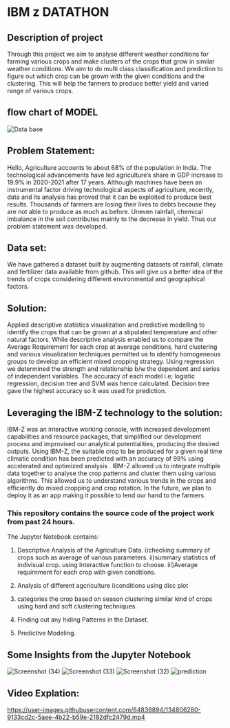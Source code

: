 # **IBM z DATATHON**

## Description of project

Through this project we aim to analyse different weather conditions for farming various crops and make clusters of the crops that grow in similar weather conditions. 
We aim to do multi class classification and prediction to figure out which crop can be grown with the given conditions and the clustering. This will help the farmers to produce better yield and varied range of various crops.

## flow chart of MODEL

![Data base](https://user-images.githubusercontent.com/64836894/134800378-bad8d826-eafc-47bc-9695-c057229d15ce.png)

## Problem Statement:

Hello, 
Agriculture accounts to about 68% of the population in India. The technological advancements have led agriculture’s share in GDP increase to 19.9% in 2020-2021 after 17 years. Although machines have been an instrumental factor driving technological aspects of agriculture, recently, data and its analysis has proved that it can be exploited to produce best results. Thousands of farmers are losing their lives to debts because they are not able to produce as much as before. Uneven rainfall, chemical imbalance in the soil contributes mainly to the decrease in yield. Thus our problem statement was developed.

## Data set:
We have gathered a dataset built by augmenting datasets of rainfall, climate and fertilizer data available from github. This will give us a better idea of the trends of crops considering different environmental and geographical factors.

 
## Solution:
Applied descriptive statistics visualization and predictive modelling to identify the crops that can be grown at a stipulated temperature and other natural factors. While descriptive analysis enabled us to compare the Average Requirement for each crop at average conditions, hard clustering and various visualization techniques permitted us to identify homogeneous groups to develop an efficient mixed cropping strategy. Using regression we determined the strength and relationship b/w the dependent and series of independent variables. The accuracy of each model i.e; logistic regression, decision tree and SVM was hence calculated. Decision tree gave the highest accuracy so it was used for prediction. 


## Leveraging the IBM-Z technology to the solution:
IBM-Z was an interactive working console, with increased development capabilities and resource packages, that simplified our development process and improvised our analytical potentialities, producing the desired outputs. Using IBM-Z, the suitable crop to be produced for a given real time climatic condition has been predicted with an accuracy of 99%  using accelerated and optimized analysis . IBM-Z allowed us to integrate multiple data together to analyse the crop patterns and cluster them using various algorithms. This allowed us to understand various trends in the crops and efficiently do mixed cropping and crop rotation. In the future, we plan to deploy it as an app making it possible to lend our hand to the farmers. 




### This repository contains the source code of the project work from past 24 hours.
The Jupyter Notebook contains:

1. Descriptive Analysis of the Agriculture Data.
    i)checking summary of crops such as average of various parameters.
    ii)summary statistics of indivisual crop. using Interactive function to choose.
    iii)Average requirnment for each crop with given conditions.

2. Analysis of different agcriculture
    i)conditions using disc plot

3. categories the crop based on season clustering similar kind of crops
    using hard and soft clustering techniques.

4. Finding out any hiding Patterns in the Dataset.

5. Predictive Modeling.




## Some Insights from the Jupyter Notebook

![Screenshot (34)](https://user-images.githubusercontent.com/64836894/134804195-0d430414-deb9-44c3-abe0-541ec1c15a52.png)
![Screenshot (33)](https://user-images.githubusercontent.com/64836894/134804196-caede5cf-f883-40b9-ae55-6c4abe4ed3a2.png)
![Screenshot (32)](https://user-images.githubusercontent.com/64836894/134804198-59f9bcf0-125c-4716-b139-ce3ad836502a.png)
![prediction ](https://user-images.githubusercontent.com/69135317/134804507-2e1637ea-d007-4fc2-836e-3ec0a6635126.png)

## Video Explation:

https://user-images.githubusercontent.com/64836894/134806280-9133cd2c-5aee-4b22-b59e-2182dfc2479d.mp4

